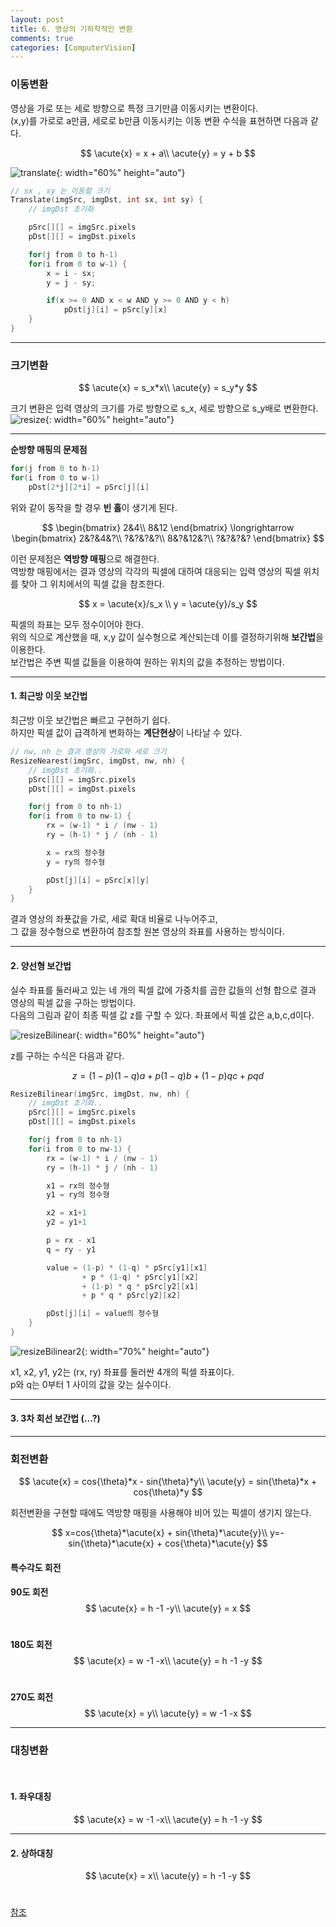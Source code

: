 ```yaml
---
layout: post
title: 6. 영상의 기하학적인 변환
comments: true
categories: [ComputerVision]
---
```


### 이동변환

영상을 가로 또는 세로 방향으로 특정 크기만큼 이동시키는 변환이다. <br>
(x,y)를 가로로 a만큼, 세로로 b만큼 이동시키는 이동 변환 수식을 표현하면 다음과 같다.

$$
	\acute{x} = x + a\\
	\acute{y} = y + b
$$

![translate](/images/translate.png){: width="60%" height="auto"}

~~~c++
// sx , sy 는 이동할 크기
Translate(imgSrc, imgDst, int sx, int sy) {
	// imgDst 초기화

	pSrc[][] = imgSrc.pixels
	pDst[][] = imgDst.pixels

	for(j from 0 to h-1)
	for(i from 0 to w-1) {
		x = i - sx;
		y = j - sy;

		if(x >= 0 AND x < w AND y >= 0 AND y < h)
			pDst[j][i] = pSrc[y][x]
	}
}
~~~

<hr>

### 크기변환
$$
\acute{x} = s_x*x\\
\acute{y} = s_y*y
$$

크기 변환은 입력 영상의 크기를 가로 방향으로 s_x, 세로 방향으로 s_y배로 변환한다. <br>
![resize](/images/resize.png){: width="60%" height="auto"}

<hr>

**순방향 매핑의 문제점** <br>

~~~c++
for(j from 0 to h-1)
for(i from 0 to w-1) 
	pDst[2*j][2*i] = pSrc[j][i]
~~~

위와 같이 동작을 할 경우 **빈 홀**이 생기게 된다. 

$$
\begin{bmatrix}
2&4\\
8&12
\end{bmatrix} \longrightarrow
\begin{bmatrix}
2&?&4&?\\
?&?&?&?\\
8&?&12&?\\
?&?&?&?
\end{bmatrix}
$$

이런 문제점은 **역방향 매핑**으로 해결한다. <br>
역방향 매핑에서는 결과 영상의 각각의 픽셀에 대하여 대응되는 입력 영상의 픽셀 위치를 찾아 그 위치에서의 픽셀 값을 참조한다. 

$$
x = \acute{x}/s_x \\
y = \acute{y}/s_y
$$

픽셀의 좌표는 모두 정수이어야 한다. <br>
위의 식으로 계산했을 때, x,y 값이 실수형으로 계산되는데 이를 결정하기위해 **보간법**을 이용한다. <br>
보간법은 주변 픽셀 값들을 이용하여 원하는 위치의 값을 추정하는 방법이다. <br>

<hr>

#### 1. 최근방 이웃 보간법

최근방 이웃 보간법은 빠르고 구현하기 쉽다. <br>
하지만 픽셀 값이 급격하게 변화하는 **계단현상**이 나타날 수 있다. <br>

~~~c++
// nw, nh 는 결과 영상의 가로와 세로 크기
ResizeNearest(imgSrc, imgDst, nw, nh) {
	// imgDst 초기화..
	pSrc[][] = imgSrc.pixels
	pDst[][] = imgDst.pixels

	for(j from 0 to nh-1)
	for(i from 0 to nw-1) {
		rx = (w-1) * i / (nw - 1)
		ry = (h-1) * j / (nh - 1)

		x = rx의 정수형
		y = ry의 정수형

		pDst[j][i] = pSrc[x][y]
	}
}
~~~

결과 영상의 좌푯값을 가로, 세로 확대 비율로 나누어주고, <br>
그 값을 정수형으로 변환하여 참조할 원본 영상의 좌표를 사용하는 방식이다. 

<hr>

#### 2. 양선형 보간법

실수 좌표를 둘러싸고 있는 네 개의 픽셀 값에 가중치를 곱한 값들의 선형 합으로 결과 영상의 픽셀 값을 구하는 방법이다. <br> 
다음의 그림과 같이 최종 픽셀 값 z를 구할 수 있다. 
좌표에서 픽셀 값은 a,b,c,d이다.

![resizeBilinear](/images/resizeBilinear.png){: width="60%" height="auto"}

z를 구하는 수식은 다음과 같다.

$$
	z = (1-p)(1-q)a + p(1-q)b + (1-p)qc + pqd
$$

~~~c++
ResizeBilinear(imgSrc, imgDst, nw, nh) {
	// imgDst 초기화..
	pSrc[][] = imgSrc.pixels
	pDst[][] = imgDst.pixels

	for(j from 0 to nh-1)
	for(i from 0 to nw-1) {
		rx = (w-1) * i / (nw - 1)
		ry = (h-1) * j / (nh - 1)

		x1 = rx의 정수형
		y1 = ry의 정수형

		x2 = x1+1
		y2 = y1+1

		p = rx - x1
		q = ry - y1

		value = (1-p) * (1-q) * pSrc[y1][x1]
				+ p * (1-q) * pSrc[y1][x2]
				+ (1-p) * q * pSrc[y2][x1]
				+ p * q * pSrc[y2][x2]

		pDst[j][i] = value의 정수형
	}
}
~~~

![resizeBilinear2](/images/resizeBilinear2.png){: width="70%" height="auto"}

x1, x2, y1, y2는 (rx, ry) 좌표를 둘러싼 4개의 픽셀 좌표이다. <br>
p와 q는 0부터 1 사이의 값을 갖는 실수이다. <br>

<hr>

#### 3. 3차 회선 보간법 (...?)

<hr>

### 회전변환

$$
\acute{x} = cos{\theta}*x - sin{\theta}*y\\
\acute{y} = sin{\theta}*x + cos{\theta}*y
$$

회전변환을 구현할 때에도 역방향 매핑을 사용해야 비어 있는 픽셀이 생기지 않는다.

$$
x=cos{\theta}*\acute{x} + sin{\theta}*\acute{y}\\
y=-sin{\theta}*\acute{x} + cos{\theta}*\acute{y}
$$

#### 특수각도 회전

**90도 회전** <br>
$$
\acute{x} = h -1 -y\\
\acute{y} = x
$$
<br>

**180도 회전** <br>
$$
\acute{x} = w -1 -x\\
\acute{y} = h -1 -y
$$
<br>

**270도 회전** <br>
$$
\acute{x} = y\\
\acute{y} = w -1 -x
$$

<hr>

### 대칭변환 
<br>

#### 1. 좌우대칭
$$
\acute{x} = w -1 -x\\
\acute{y} = h -1 -y
$$

<hr>

#### 2. 상하대칭
$$
\acute{x} = x\\
\acute{y} = h -1 -y
$$
<br>

[참조](http://blog.daum.net/shksjy/220)